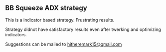 ## BB Squeeze ADX strategy

This is a indicator based strategy. 
Frustrating results. 

Strategy didnot have satisfactory results even after twerking and optimizing indicators. 

Suggestions can be mailed to hitheremark15@gmail.com
